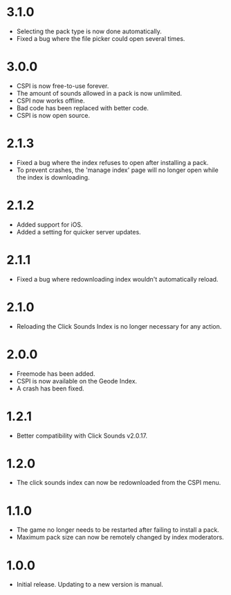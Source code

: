 # 3.1.0
- Selecting the pack type is now done automatically.
- Fixed a bug where the file picker could open several times.
# 3.0.0
- CSPI is now free-to-use forever.
- The amount of sounds allowed in a pack is now unlimited.
- CSPI now works offline.
- Bad code has been replaced with better code.
- CSPI is now open source.
# 2.1.3
- Fixed a bug where the index refuses to open after installing a pack.
- To prevent crashes, the 'manage index' page will no longer open while the index is downloading.
# 2.1.2
- Added support for iOS.
- Added a setting for quicker server updates.
# 2.1.1
- Fixed a bug where redownloading index wouldn't automatically reload.
# 2.1.0
- Reloading the Click Sounds Index is no longer necessary for any action.
# 2.0.0
- Freemode has been added.
- CSPI is now available on the Geode Index.
- A crash has been fixed.
# 1.2.1
- Better compatibility with Click Sounds v2.0.17.
# 1.2.0
- The click sounds index can now be redownloaded from the CSPI menu.
# 1.1.0
- The game no longer needs to be restarted after failing to install a pack.
- Maximum pack size can now be remotely changed by index moderators.
# 1.0.0
- Initial release. Updating to a new version is manual.